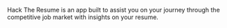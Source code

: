 Hack The Resume is an app built to assist you on your journey through the competitive job market with insights on your resume.